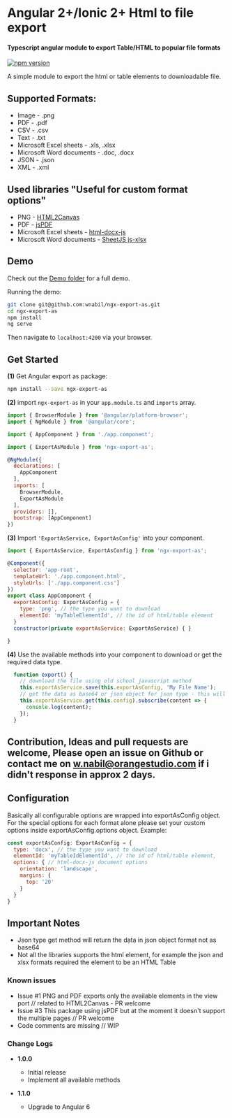 # Angular 2+/Ionic 2+ Html to file export
#### Typescript angular module to export Table/HTML to popular file formats

[![npm version](https://badge.fury.io/js/ngx-export-as.svg)](https://badge.fury.io/js/ngx-export-as)  

A simple module to export the html or table elements to downloadable file.
## Supported Formats:
  - Image - .png
  - PDF - .pdf
  - CSV - .csv
  - Text - .txt
  - Microsoft Excel sheets - .xls, .xlsx
  - Microsoft Word documents - .doc, .docx
  - JSON - .json
  - XML - .xml

## Used libraries "Useful for custom format options"
  - PNG - [HTML2Canvas](https://github.com/niklasvh/html2canvas/)
  - PDF - [jsPDF](https://github.com/MrRio/jsPDF)
  - Microsoft Excel sheets - [html-docx-js](https://github.com/evidenceprime/html-docx-js)
  - Microsoft Word documents - [SheetJS js-xlsx](https://github.com/SheetJS/js-xlsx)

## Demo
Check out the [Demo folder](https://github.com/wnabil/ngx-export-as/tree/master/demo) for a full demo.

Running the demo:
```bash
git clone git@github.com:wnabil/ngx-export-as.git
cd ngx-export-as
npm install
ng serve
```
Then navigate to `localhost:4200` via your browser.

## Get Started
**(1)** Get Angular export as package:

```bash
npm install --save ngx-export-as
```

**(2)** import `ngx-export-as` in your `app.module.ts` and `imports` array.

```javascript
import { BrowserModule } from '@angular/platform-browser';
import { NgModule } from '@angular/core';

import { AppComponent } from './app.component';

import { ExportAsModule } from 'ngx-export-as';

@NgModule({
  declarations: [
    AppComponent
  ],
  imports: [
    BrowserModule,
    ExportAsModule
  ],
  providers: [],
  bootstrap: [AppComponent]
})
```

**(3)** Import `'ExportAsService, ExportAsConfig'` into your component.

```javascript 
import { ExportAsService, ExportAsConfig } from 'ngx-export-as';

@Component({
  selector: 'app-root',
  templateUrl: './app.component.html',
  styleUrls: ['./app.component.css']
})
export class AppComponent {
  exportAsConfig: ExportAsConfig = {
    type: 'png', // the type you want to download
    elementId: 'myTableElementId', // the id of html/table element
  }
  constructor(private exportAsService: ExportAsService) { }

}
```

**(4)** Use the available methods into your component to download or get the required data type.

```javascript 
  function export() {
    // download the file using old school javascript method
    this.exportAsService.save(this.exportAsConfig, 'My File Name');
    // get the data as base64 or json object for json type - this will be helpful in ionic or SSR
    this.exportAsService.get(this.config).subscribe(content => {
      console.log(content);
    });
  }
```

## Contribution, Ideas and pull requests are welcome, Please open an issue on Github or contact me on w.nabil@orangestudio.com if i didn't response in approx 2 days.

## Configuration

Basically all configurable options are wrapped into exportAsConfig object.
For the special options for each format alone please set your custom options inside exportAsConfig.options object.
Example:

```javascript
const exportAsConfig: ExportAsConfig = {
  type: 'docx', // the type you want to download
  elementId: 'myTableIdElementId', // the id of html/table element,
  options: { // html-docx-js document options
    orientation: 'landscape',
    margins: {
      top: '20'
    }
  }
}
```

## Important Notes
  - Json type get method will return the data in json object format not as base64
  - Not all the libraries supports the html element, for example the json and xlsx formats required the element to be an HTML Table

### Known issues
  - Issue #1 PNG and PDF exports only the available elements in the view port // related to HTML2Canvas - PR welcome
  - Issue #3 This package using jsPDF but at the moment it doesn't support the multiple pages // PR welcome
  - Code comments are missing // WIP

### Change Logs
- **1.0.0**
  - Initial release
  - Implement all available methods

- **1.1.0**
  - Upgrade to Angular 6